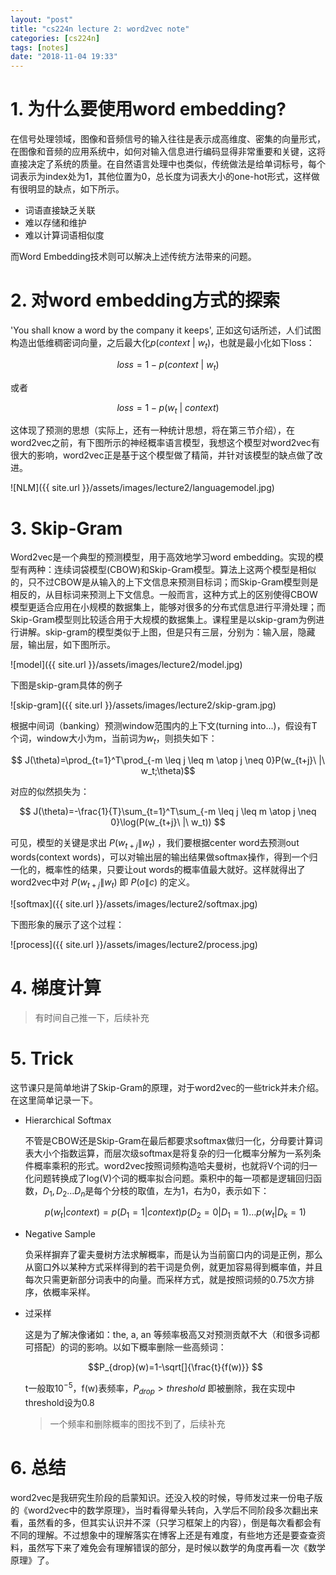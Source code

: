 ```yaml
---
layout: "post"
title: "cs224n lecture 2: word2vec note"
categories: [cs224n]
tags: [notes]
date: "2018-11-04 19:33"
---
```

# 1. 为什么要使用word embedding?
在信号处理领域，图像和音频信号的输入往往是表示成高维度、密集的向量形式，在图像和音频的应用系统中，如何对输入信息进行编码显得非常重要和关键，这将直接决定了系统的质量。在自然语言处理中也类似，传统做法是给单词标号，每个词表示为index处为1，其他位置为0，总长度为词表大小的one-hot形式，这样做有很明显的缺点，如下所示。
* 词语直接缺乏关联
* 难以存储和维护
* 难以计算词语相似度

而Word Embedding技术则可以解决上述传统方法带来的问题。

# 2. 对word embedding方式的探索
'You shall know a word by the company it keeps', 正如这句话所述，人们试图构造出低维稠密词向量，之后最大化$p(context\ |\ w_t)$，也就是最小化如下loss：

$$loss = 1 - p(context\ |\ w_t)$$

或者

$$loss = 1 - p(w_t\ |\ context)$$

这体现了预测的思想（实际上，还有一种统计思想，将在第三节介绍），在word2vec之前，有下图所示的神经概率语言模型，我想这个模型对word2vec有很大的影响，word2vec正是基于这个模型做了精简，并针对该模型的缺点做了改进。

![NLM]({{ site.url }}/assets/images/lecture2/languagemodel.jpg)

# 3. Skip-Gram
Word2vec是一个典型的预测模型，用于高效地学习word embedding。实现的模型有两种：连续词袋模型(CBOW)和Skip-Gram模型。算法上这两个模型是相似的，只不过CBOW是从输入的上下文信息来预测目标词；而Skip-Gram模型则是相反的，从目标词来预测上下文信息。一般而言，这种方式上的区别使得CBOW模型更适合应用在小规模的数据集上，能够对很多的分布式信息进行平滑处理；而Skip-Gram模型则比较适合用于大规模的数据集上。课程里是以skip-gram为例进行讲解。skip-gram的模型类似于上图，但是只有三层，分别为：输入层，隐藏层，输出层，如下图所示。

![model]({{ site.url }}/assets/images/lecture2/model.jpg)

下图是skip-gram具体的例子

![skip-gram]({{ site.url }}/assets/images/lecture2/skip-gram.jpg)

根据中间词（banking）预测window范围内的上下文(turning into...)，假设有T个词，window大小为m，当前词为$w_t$，则损失如下：

$$ J(\theta)=\prod_{t=1}^T\prod_{-m \leq j \leq m \atop j \neq 0}P(w_{t+j}\ |\ w_t;\theta)$$

对应的似然损失为：

$$ J(\theta)=-\frac{1}{T}\sum_{t=1}^T\sum_{-m \leq j \leq m \atop j \neq 0}\log(P(w_{t+j}\ |\ w_t)) $$

可见，模型的关键是求出 $P(w_{t+j}\|w_t)$ ，我们要根据center word去预测out words(context words)，可以对输出层的输出结果做softmax操作，得到一个归一化的，概率性的结果，只要让out words的概率值最大就好。这样就得出了word2vec中对 $P(w_{t+j}\|w_t)$  即 $P(o\|c)$ 的定义。

![softmax]({{ site.url }}/assets/images/lecture2/softmax.jpg)

下图形象的展示了这个过程：

![process]({{ site.url }}/assets/images/lecture2/process.jpg)

# 4. 梯度计算
> 有时间自己推一下，后续补充

# 5. Trick
这节课只是简单地讲了Skip-Gram的原理，对于word2vec的一些trick并未介绍。在这里简单记录一下。
* Hierarchical Softmax

  不管是CBOW还是Skip-Gram在最后都要求softmax做归一化，分母要计算词表大小个指数运算，而层次级softmax是将复杂的归一化概率分解为一系列条件概率乘积的形式。word2vec按照词频构造哈夫曼树，也就将V个词的归一化问题转换成了log(V)个词的概率拟合问题。乘积中的每一项都是逻辑回归函数，$D_1,D_2\ldots D_n$是每个分枝的取值，左为1，右为0，表示如下：

  $$p(w_t|context)=p(D_1=1|context)p(D_2=0|D_1=1)\ldots p(w_t|D_k=1)$$

* Negative Sample

  负采样摒弃了霍夫曼树方法求解概率，而是认为当前窗口内的词是正例，那么从窗口外以某种方式采样得到的若干词是负例，就更加容易得到概率值，并且每次只需更新部分词表中的向量。而采样方式，就是按照词频的0.75次方排序，依概率采样。

* 过采样

  这是为了解决像诸如：the, a, an 等频率极高又对预测贡献不大（和很多词都可搭配）的词的影响。以如下概率删除一些高频词：

  $$P_{drop}(w)=1-\sqrt[]{\frac{t}{f(w)}} $$

  t一般取$10^{-5}$，f(w)表频率，$P_{drop} > threshold$ 即被删除，我在实现中 threshold设为0.8

  > 一个频率和删除概率的图找不到了，后续补充

# 6. 总结
word2vec是我研究生阶段的启蒙知识。还没入校的时候，导师发过来一份电子版的《word2vec中的数学原理》，当时看得晕头转向，入学后不同阶段多次翻出来看，虽然看的多，但其实认识并不深（只学习框架上的内容），倒是每次看都会有不同的理解。不过想象中的理解落实在博客上还是有难度，有些地方还是要查查资料，虽然写下来了难免会有理解错误的部分，是时候以数学的角度再看一次《数学原理》了。
